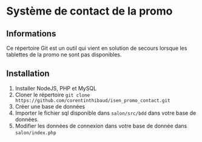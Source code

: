# Système de contact de la promo

## Informations

Ce répertoire Git est un outil qui vient en solution de secours lorsque les tablettes de la promo ne sont pas disponibles.

## Installation
1) Installer NodeJS, PHP et MySQL
2) Cloner le répertoire `git clone https://github.com/corentinthibaud/isen_promo_contact.git`
3) Créer une base de données
4) Importer le fichier sql disponible dans `salon/src/bdd` dans votre base de données.
5) Modifier les données de connexion dans votre base de donnée dans `salon/index.php`
